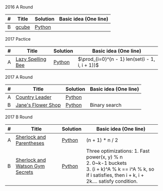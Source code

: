 2016 A Round

| # | Title | Solution | Basic idea (One line) |
|---| ----- | -------- | --------------------- |
| B | [gcube](https://code.google.com/codejam/contest/4284486/dashboard#s=p1) | [Python]() | |


2017 Pactice

| # | Title | Solution | Basic idea (One line) |
|---| ----- | -------- | --------------------- |
| A | [Lazy Spelling Bee]() | [Python]() | $\prod_{i=0}^{n - 1} len(set(i - 1, i, i + 1))$|



2017 A Round

| # | Title | Solution | Basic idea (One line) |
|---| ----- | -------- | --------------------- |
| A | [Country Leader](https://code.google.com/codejam/contest/11274486/dashboard#s=p0) | [Python]() | |
| B | [Jane's Flower Shop](https://code.google.com/codejam/contest/11274486/dashboard#s=p1) | [Python]() | Binary search |



2017 B Round

| # | Title | Solution | Basic idea (One line) |
|---| ----- | -------- | --------------------- |
| A | [Sherlock and Parentheses]() | [Python]() | (n + 1) * n / 2 | 
| B | [Sherlock and Watson Gym Secrets]() | [Python]() | Three optimizations: 1. Fast power(x, y) % n<br>2. 0~k-1 buckets<br>3. (i + k)^A % k == i^A % k, so if i satisfies, then i + k, i + 2k.... satisfy condition. |